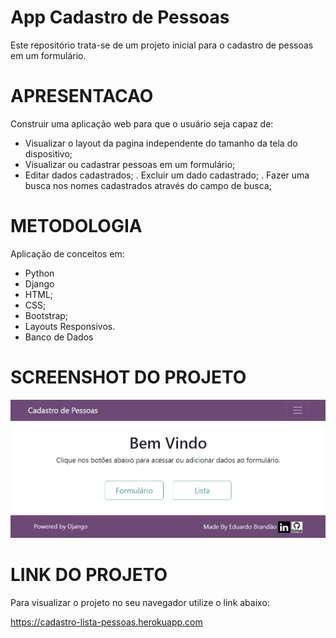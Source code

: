 # App Cadastro de Pessoas
Este repositório trata-se de um projeto inicial para o cadastro de pessoas em um formulário.

# APRESENTACAO
Construir uma aplicação web para que o usuário seja capaz de:
- Visualizar o layout da pagina independente do tamanho da tela do dispositivo;
- Visualizar ou cadastrar pessoas em um formulário;
- Editar dados cadastrados;
. Excluir um dado cadastrado;
. Fazer uma busca nos nomes cadastrados através do campo de busca;

# METODOLOGIA
Aplicação de conceitos em:
- Python
- Django
- HTML;
- CSS;
- Bootstrap;
- Layouts Responsivos.
- Banco de Dados

# SCREENSHOT DO PROJETO

![Screenshot](./screenshot/screenshot.jpg)

# LINK DO PROJETO
Para visualizar o projeto no seu navegador utilize o link abaixo:

https://cadastro-lista-pessoas.herokuapp.com
